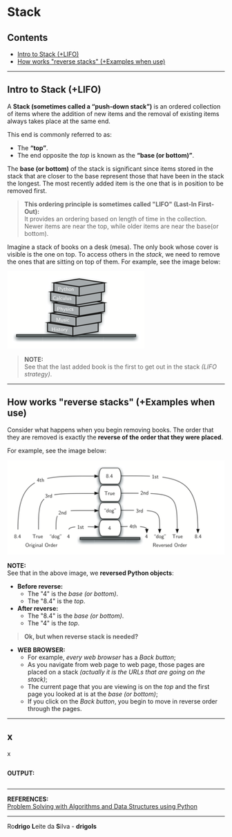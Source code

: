 # Stack

## Contents

 - [Intro to Stack (+LIFO)](#intro-to-stack)
 - [How works "reverse stacks" (+Examples when use)](#reverse-stacks)

---

<div id="intro-to-stack"></div>

## Intro to Stack (+LIFO)

A **Stack (sometimes called a “push-down stack”)** is an ordered collection of items where the addition of new items and the removal of existing items always takes place at the same end.

This end is commonly referred to as:

 - The **“top”**.
 - The end opposite the *top* is known as the **“base (or bottom)”**.

The **base (or bottom)** of the stack is significant since items stored in the stack that are closer to the base represent those that have been in the stack the longest. The most recently added item is the one that is in position to be removed first.

> **This ordering principle is sometimes called "LIFO" (Last-In First-Out):**  
> It provides an ordering based on length of time in the collection. Newer items are near the top, while older items are near the base(or bottom).

Imagine a stack of books on a desk (mesa). The only book whose cover is visible is the one on top. To access others in the *stack*, we need to remove the ones that are sitting on top of them. For example, see the image below:

![img](images/bookstack2.png)  

> **NOTE:**  
> See that the last added book is the first to get out in the stack *(LIFO strategy)*.

---

<div id="reverse-stacks"></div>

## How works "reverse stacks" (+Examples when use)

Consider what happens when you begin removing books. The order that they are removed is exactly the **reverse of the order that they were placed**.

For example, see the image below:

![img](images/simplereversal.png)  

**NOTE:**  
See that in the above image, we **reversed Python objects**:

 - **Before reverse:**
   - The "4" is the *base (or bottom)*.
   - The "8.4" is the *top*.
 - **After reverse:**
   - The "8.4" is the *base (or bottom)*.
   - The "4" is the *top*.

> **Ok, but when reverse stack is needed?**

 - **WEB BROWSER:**
   - For example, *every web browser* has a *Back button*;
   - As you navigate from web page to web page, those pages are placed on a stack *(actually it is the URLs that are going on the stack)*;
   - The current page that you are viewing is on the *top* and the first page you looked at is at the *base (or bottom)*;
   - If you click on the *Back button*, you begin to move in reverse order through the pages.

---

<div id=""></div>

## x

x














[](src/)
```python

```

**OUTPUT:**  
```

```


---

**REFERENCES:**  
[Problem Solving with Algorithms and Data Structures using Python](https://runestone.academy/ns/books/published/pythonds/index.html)

---

Ro**drigo** **L**eite da **S**ilva - **drigols**
